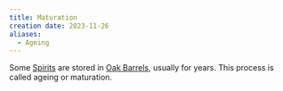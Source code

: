 ```yaml
---
title: Maturation
creation date: 2023-11-26
aliases:
  - Ageing
---
```

Some [Spirits](Areas/bartending/Spirits/Spirit.md) are stored in [Oak Barrels](Areas/bartending/Spirits/Oak-Aged%20Spirits.md), usually for years.
This process is called ageing or maturation. 